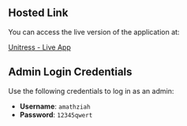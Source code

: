 ## Hosted Link

You can access the live version of the application at:

[Unitress - Live App](https://unitress-5.onrender.com/login)

## Admin Login Credentials

Use the following credentials to log in as an admin:

- **Username**: `amathziah`
- **Password**: `12345qwert`

